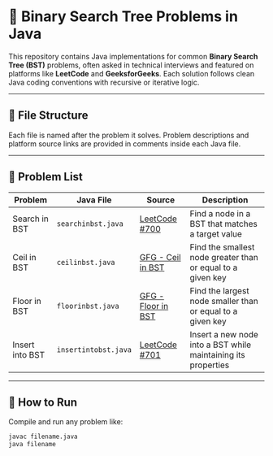 # 🌲 Binary Search Tree Problems in Java

This repository contains Java implementations for common **Binary Search Tree (BST)** problems, often asked in technical interviews and featured on platforms like **LeetCode** and **GeeksforGeeks**. Each solution follows clean Java coding conventions with recursive or iterative logic.

---

## 📂 File Structure

Each file is named after the problem it solves. Problem descriptions and platform source links are provided in comments inside each Java file.

---

## 🧠 Problem List

| Problem | Java File | Source | Description |
|--------|-----------|--------|-------------|
| Search in BST | `searchinbst.java` | [LeetCode #700](https://leetcode.com/problems/search-in-a-binary-search-tree/) | Find a node in a BST that matches a target value |
| Ceil in BST | `ceilinbst.java` | [GFG - Ceil in BST](https://www.geeksforgeeks.org/ceil-in-a-binary-search-tree/) | Find the smallest node greater than or equal to a given key |
| Floor in BST | `floorinbst.java` | [GFG - Floor in BST](https://www.geeksforgeeks.org/floor-in-a-binary-search-tree/) | Find the largest node smaller than or equal to a given key |
| Insert into BST | `insertintobst.java` | [LeetCode #701](https://leetcode.com/problems/insert-into-a-binary-search-tree/) | Insert a new node into a BST while maintaining its properties |



---

## 🔧 How to Run

Compile and run any problem like:

```bash
javac filename.java
java filename
